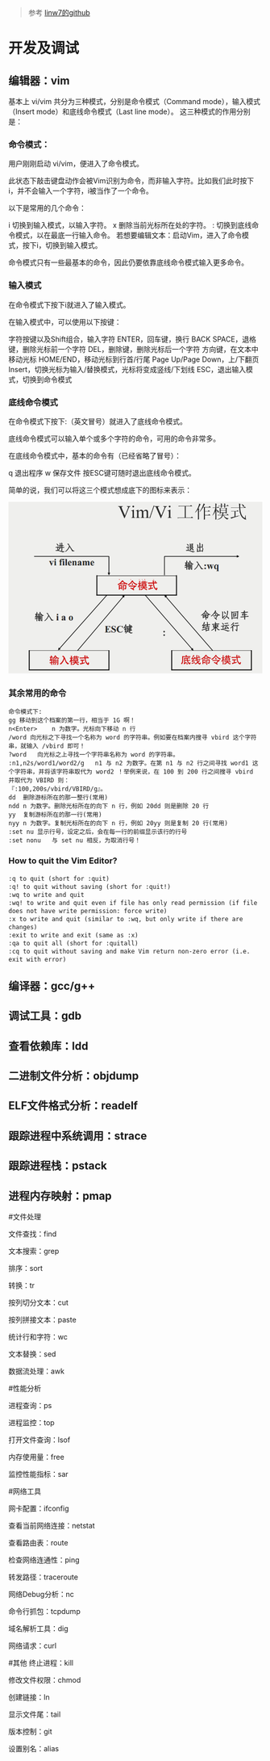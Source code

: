 >参考 [linw7的github](https://github.com/linw7/Skill-Tree/blob/master/Linux%E5%B7%A5%E5%85%B7.md)

# 开发及调试

## 编辑器：vim

基本上 vi/vim 共分为三种模式，分别是命令模式（Command mode），输入模式（Insert mode）和底线命令模式（Last line mode）。 这三种模式的作用分别是：

### 命令模式：
用户刚刚启动 vi/vim，便进入了命令模式。

此状态下敲击键盘动作会被Vim识别为命令，而非输入字符。比如我们此时按下i，并不会输入一个字符，i被当作了一个命令。

以下是常用的几个命令：

i 切换到输入模式，以输入字符。
x 删除当前光标所在处的字符。
: 切换到底线命令模式，以在最底一行输入命令。
若想要编辑文本：启动Vim，进入了命令模式，按下i，切换到输入模式。

命令模式只有一些最基本的命令，因此仍要依靠底线命令模式输入更多命令。

### 输入模式
在命令模式下按下i就进入了输入模式。

在输入模式中，可以使用以下按键：

字符按键以及Shift组合，输入字符
ENTER，回车键，换行
BACK SPACE，退格键，删除光标前一个字符
DEL，删除键，删除光标后一个字符
方向键，在文本中移动光标
HOME/END，移动光标到行首/行尾
Page Up/Page Down，上/下翻页
Insert，切换光标为输入/替换模式，光标将变成竖线/下划线
ESC，退出输入模式，切换到命令模式
### 底线命令模式
在命令模式下按下:（英文冒号）就进入了底线命令模式。

底线命令模式可以输入单个或多个字符的命令，可用的命令非常多。

在底线命令模式中，基本的命令有（已经省略了冒号）：

q 退出程序
w 保存文件
按ESC键可随时退出底线命令模式。

简单的说，我们可以将这三个模式想成底下的图标来表示：

![VIM/VI工作模式](https://github.com/TheSongOfDawn/note/blob/master/pic/vim-1.png)

### 其余常用的命令
```
命令模式下:
gg 移动到这个档案的第一行，相当于 1G 啊！ 
n<Enter>	n 为数字。光标向下移动 n 行
/word 向光标之下寻找一个名称为 word 的字符串。例如要在档案内搜寻 vbird 这个字符串，就输入 /vbird 即可！ 
?word	向光标之上寻找一个字符串名称为 word 的字符串。
:n1,n2s/word1/word2/g	n1 与 n2 为数字。在第 n1 与 n2 行之间寻找 word1 这个字符串，并将该字符串取代为 word2 ！举例来说，在 100 到 200 行之间搜寻 vbird 并取代为 VBIRD 则：
『:100,200s/vbird/VBIRD/g』。
dd	删除游标所在的那一整行(常用)
ndd	n 为数字。删除光标所在的向下 n 行，例如 20dd 则是删除 20 行 
yy	复制游标所在的那一行(常用)
nyy	n 为数字。复制光标所在的向下 n 行，例如 20yy 则是复制 20 行(常用)
:set nu	显示行号，设定之后，会在每一行的前缀显示该行的行号
:set nonu	与 set nu 相反，为取消行号！
```

### How to quit the Vim Editor?
```
:q to quit (short for :quit)
:q! to quit without saving (short for :quit!)
:wq to write and quit
:wq! to write and quit even if file has only read permission (if file does not have write permission: force write)
:x to write and quit (similar to :wq, but only write if there are changes)
:exit to write and exit (same as :x)
:qa to quit all (short for :quitall)
:cq to quit without saving and make Vim return non-zero error (i.e. exit with error)
```

## 编译器：gcc/g++


## 调试工具：gdb


## 查看依赖库：ldd

## 二进制文件分析：objdump

## ELF文件格式分析：readelf

## 跟踪进程中系统调用：strace

## 跟踪进程栈：pstack

## 进程内存映射：pmap

#文件处理

文件查找：find

文本搜索：grep

排序：sort

转换：tr

按列切分文本：cut

按列拼接文本：paste

统计行和字符：wc

文本替换：sed

数据流处理：awk

#性能分析

进程查询：ps

进程监控：top

打开文件查询：lsof

内存使用量：free

监控性能指标：sar

#网络工具

网卡配置：ifconfig

查看当前网络连接：netstat

查看路由表：route

检查网络连通性：ping

转发路径：traceroute

网络Debug分析：nc

命令行抓包：tcpdump

域名解析工具：dig

网络请求：curl

#其他
终止进程：kill

修改文件权限：chmod

创建链接：ln

显示文件尾：tail

版本控制：git

设置别名：alias
